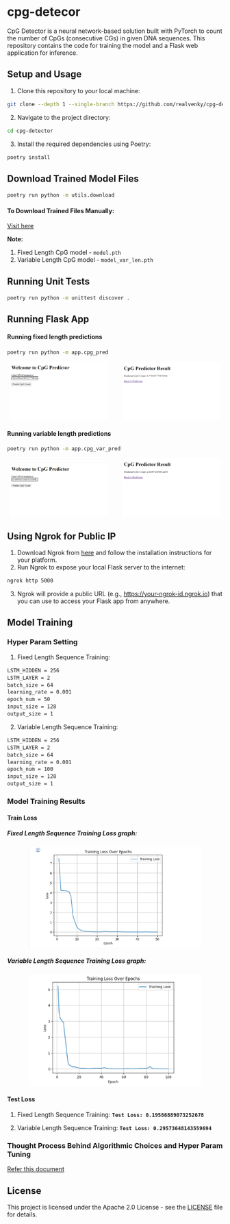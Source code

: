 # cpg-detecor

CpG Detector is a neural network-based solution built with PyTorch to count the number of CpGs (consecutive CGs) in given DNA sequences. This repository contains the code for training the model and a Flask web application for inference.

## Setup and Usage
1. Clone this repository to your local machine:
```bash
git clone --depth 1 --single-branch https://github.com/realvenky/cpg-detector.git
```
2. Navigate to the project directory:
```bash
cd cpg-detector
```
3. Install the required dependencies using Poetry:
```bash
poetry install
```
## Download Trained Model Files
```bash
poetry run python -m utils.download
```

#### To Download Trained Files Manually:
[Visit here](https://github.com/realvenky/cpg-detecor/releases/tag/0.1.0/)
<p>
  
**Note:**
1. Fixed Length CpG model - `model.pth`
2. Variable Length CpG model - `model_var_len.pth`

## Running Unit Tests
```bash
poetry run python -m unittest discover .
```

## Running Flask App

#### Running fixed length predictions
```bash
poetry run python -m app.cpg_pred
```

<p align="center">
  <img alt="Input" src="./results/fixed_input.png" width="45%">
&nbsp; &nbsp; &nbsp; &nbsp;
  <img alt="Output" src="./results/fixed_output.png" width="45%">
</p>

#### Running variable length predictions
```bash
poetry run python -m app.cpg_var_pred
```

<p align="center">
  <img alt="Input" src="./results/var_input.png" width="45%">
&nbsp; &nbsp; &nbsp; &nbsp;
  <img alt="Output" src="./results/var_output.png" width="45%">
</p>

## Using Ngrok for Public IP
1. Download Ngrok from [here](https://ngrok.com/download) and follow the installation instructions for your platform.
2. Run Ngrok to expose your local Flask server to the internet:
```bash
ngrok http 5000
```
3. Ngrok will provide a public URL (e.g., https://your-ngrok-id.ngrok.io) that you can use to access your Flask app from anywhere.

## Model Training
### Hyper Param Setting
1. Fixed Length Sequence Training:
```bash
LSTM_HIDDEN = 256
LSTM_LAYER = 2
batch_size = 64
learning_rate = 0.001
epoch_num = 50
input_size = 128
output_size = 1
```

2. Variable Length Sequence Training:
```bash
LSTM_HIDDEN = 256
LSTM_LAYER = 2
batch_size = 64
learning_rate = 0.001
epoch_num = 100
input_size = 128
output_size = 1
```

### Model Training Results

#### Train Loss
##### Fixed Length Sequence Training Loss graph:

  <p align="center">
  <img alt="Input" src="./results/fixed_seq_loss.png" width="80%">
  </p>
  
##### Variable Length Sequence Training Loss graph:
<p>
  <p align="center">
  <img alt="Input" src="./results/var_seq_loss.png" width="80%">
  </p>

#### Test Loss
1. Fixed Length Sequence Training:
 **`Test Loss: 0.19586889073252678`**
   
3. Variable Length Sequence Training:
   **`Test Loss: 0.29573648143559694`**
   
### Thought Process Behind Algorithmic Choices and Hyper Param Tuning
  [Refer this document](doc/readme.pdf)
## License
This project is licensed under the Apache 2.0 License - see the [LICENSE](LICENSE) file for details.
